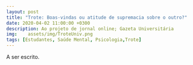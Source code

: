 ```yaml
---
layout: post
title: "Trote: Boas-vindas ou atitude de supremacia sobre o outro?"
date: 2020-04-02 11:00:00 +0300
description: Ao projeto de jornal online; Gazeta Universitária
img:  	assets/img/TroteUniv.png
tags: [Estudantes, Saúde Mental, Psicologia,Trote] 
---
```


A ser escrito.
